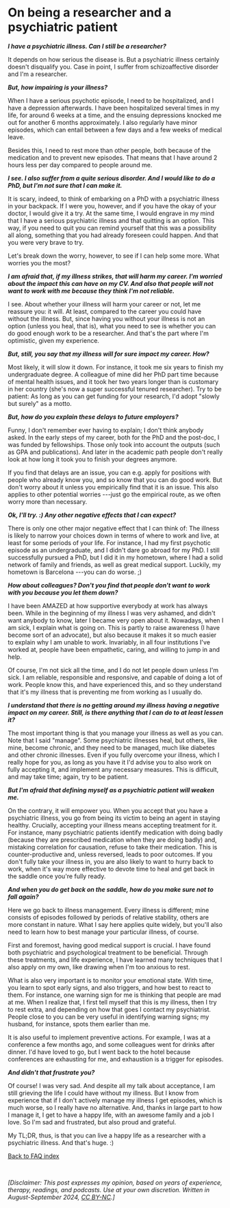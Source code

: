 # On being a researcher and a psychiatric patient

***I have a psychiatric illness. Can I still be a researcher?***

It depends on how serious the disease is. But a psychiatric illness certainly doesn't disqualify you. Case in point, I suffer from schizoaffective disorder and I'm a researcher.

***But, how impairing is your illness?***

When I have a serious psychotic episode, I need to be hospitalized, and I have a depression afterwards. I have been hospitalized several times in my life, for around 6 weeks at a time, and the ensuing depressions knocked me out for another 6 months approximately. I also regularly have minor episodes, which can entail between a few days and a few weeks of medical leave.

Besides this, I need to rest more than other people, both because of the medication and to prevent new episodes. That means that I have around 2 hours less per day compared to people around me.

***I see. I also suffer from a quite serious disorder. And I would like to do a PhD, but I'm not sure that I can make it.***

It is scary, indeed, to think of embarking on a PhD with a psychiatric illness in your backpack. If I were you, however, and if you have the okay of your doctor, I would give it a try. At the same time, I would engrave in my mind that I have a serious psychiatric illness and that quitting is an option. This way, if you need to quit you can remind yourself that this was a possibility all along, something that you had already foreseen could happen. And that you were very brave to try.

Let's break down the worry, however, to see if I can help some more. What worries you the most?

***I am afraid that, if my illness strikes, that will harm my career. I'm worried about the impact this can have on my CV. And also that people will not want to work with me because they think I'm not reliable.***

I see. About whether your illness will harm your career or not, let me reassure you: it will. At least, compared to the career you could have without the illness. But, since having you without your illness is not an option (unless you heal, that is), what you need to see is whether you can do good enough work to be a researcher. And that's the part where I'm optimistic, given my experience.

***But, still, you say that my illness will for sure impact my career. How?***

Most likely, it will slow it down. For instance, it took me six years to finish my undergraduate degree. A colleague of mine did her PhD part time because of mental health issues, and it took her two years longer than is customary in her country (she's now a super successful tenured researcher). Try to be patient: As long as you can get funding for your research, I'd adopt "slowly but surely" as a motto. 

***But, how do you explain these delays to future employers?***

Funny, I don't remember ever having to explain; I don't think anybody asked. In the early steps of my career, both for the PhD and the post-doc, I was funded by fellowships. Those only took into account the outputs (such as GPA and publications). And later in the academic path people don't really look at how long it took you to finish your degrees anymore.

If you find that delays are an issue, you can e.g. apply for positions with people who already know you, and so know that you can do good work. But don't worry about it unless you empirically find that it is an issue. This also applies to other potential worries ---just go the empirical route, as we often worry more than necessary.

***Ok, I'll try. :) Any other negative effects that I can expect?***

There is only one other major negative effect that I can think of: The illness is likely to narrow your choices down in terms of where to work and live, at least for some periods of your life. For instance, I had my first psychotic episode as an undergraduate, and I didn't dare go abroad for my PhD. I still successfully pursued a PhD, but I did it in my hometown, where I had a solid network of family and friends, as well as great medical support. Luckily, my hometown is Barcelona ---you can do worse. ;) 

***How about colleagues? Don't you find that people don't want to work with you because you let them down?***

I have been AMAZED at how supportive everybody at work has always been. While in the beginning of my illness I was very ashamed, and didn't want anybody to know, later I became very open about it. Nowadays, when I am sick, I explain what is going on. This is partly to raise awareness (I have become sort of an advocate), but also because it makes it so much easier to explain why I am unable to work. Invariably, in all four institutions I've worked at, people have been empathetic, caring, and willing to jump in and help. 

Of course, I'm not sick all the time, and I do not let people down unless I'm sick. I am reliable, responsible and responsive, and capable of doing a lot of work. People know this, and have experienced this, and so they understand that it's my illness that is preventing me from working as I usually do.

***I understand that there is no getting around my illness having a negative impact on my career. Still, is there anything that I can do to at least lessen it?***

The most important thing is that you manage your illness as well as you can. Note that I said "manage". Some psychiatric illnesses heal, but others, like mine, become chronic, and they need to be managed, much like diabetes and other chronic illnesses. Even if you fully overcome your illness, which I really hope for you, as long as you have it I'd advise you to also work on fully accepting it, and implement any necessary measures. This is difficult, and may take time; again, try to be patient.

***But I'm afraid that defining myself as a psychiatric patient will weaken me.***

On the contrary, it will empower you. When you accept that you have a psychiatric illness, you go from being its victim to being an agent in staying healthy. Crucially, accepting your illness means accepting treatment for it. For instance, many psychiatric patients identify medication with doing badly (because they are prescribed medication when they are doing badly) and, mistaking correlation for causation, refuse to take their medication. This is counter-productive and, unless reversed, leads to poor outcomes. If you don't fully take your illness in, you are also likely to want to hurry back to work, when it's way more effective to devote time to heal and get back in the saddle once you're fully ready.

***And when you do get back on the saddle, how do you make sure not to fall again?***

Here we go back to illness management. Every illness is different; mine consists of episodes followed by periods of relative stability, others are more constant in nature. What I say here applies quite widely, but you'll also need to learn how to best manage your particular illness, of course.

First and foremost, having good medical support is crucial. I have found both psychiatric and psychological treatment to be beneficial. Through these treatments, and life experience, I have learned many techniques that I also apply on my own, like drawing when I'm too anxious to rest.

What is also very important is to monitor your emotional state. With time, you learn to spot early signs, and also triggers, and how best to react to them. For instance, one warning sign for me is thinking that people are mad at me. When I realize that, I first tell myself that this is my illness, then I try to rest extra, and depending on how that goes I contact my psychiatrist. People close to you can be very useful in identifying warning signs; my husband, for instance, spots them earlier than me. 

It is also useful to implement preventive actions. For example, I was at a conference a few months ago, and some colleagues went for drinks after dinner. I'd have loved to go, but I went back to the hotel because conferences are exhausting for me, and exhaustion is a trigger for episodes. 

***And didn't that frustrate you?***

Of course! I was very sad. And despite all my talk about acceptance, I am still grieving the life I could have without my illness. But I know from experience that if I don't actively manage my illness I get episodes, which is much worse, so I really have no alternative. And, thanks in large part to how I manage it, I get to have a happy life, with an awesome family and a job I love. So I'm sad and frustrated, but also proud and grateful.

My TL;DR, thus, is that you can live a happy life as a researcher with a psychiatric illness. And that's huge. :)

[Back to FAQ index](/index.md)

&nbsp;

_[Disclaimer: This post expresses my opinion, based on years of experience, therapy, readings, and podcasts. Use at your own discretion. Written in August-September 2024, [CC BY-NC](https://creativecommons.org/licenses/by-nc/4.0/).]_
